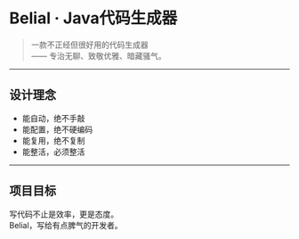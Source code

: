 # Belial · Java代码生成器

> 一款不正经但很好用的代码生成器  
> —— 专治无聊、致敬优雅、暗藏骚气。

---

## 设计理念

- 能自动，绝不手敲
- 能配置，绝不硬编码
- 能复用，绝不复制
- 能整活，必须整活

---

## 项目目标

写代码不止是效率，更是态度。  
Belial，写给有点脾气的开发者。
